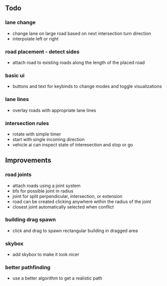 
## Todo

### lane change
- change lane on large road based on next intersection turn direction
- interpolate left or right

### road placement - detect sides
- attach road to existing roads along the length of the placed road

### basic ui
- buttons and text for keybinds to change modes and toggle visualizations

### lane lines
- overlay roads with appropriate lane lines

### intersection rules
- rotate with simple timer
- start with single incoming direction
- vehicle ai can inspect state of interesection and stop or go

## Improvements

### road joints
- attach roads using a joint system
- bfs for possible joint in radius
- joint for split perpendicular, intersection, or extension
- road can be created clicking anywhere within the radius of the joint
- closest joint automatically selected when conflict

### building drag spawn
- click and drag to spawn rectangular building in dragged area

### skybox
- add skybox to make it look nicer

### better pathfinding
- use a better algorithm to get a realistic path